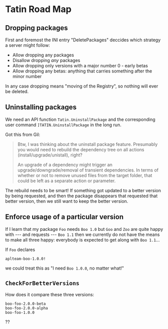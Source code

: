 # Tatin Road Map


## Dropping packages

First and foremost the INI entry "DeletePackages" deccides which strategy a server might follow:

* Allow dropping any packages
* Disallow dropping _any_ packages
* Allow dropping only versions with a major number 0 - early betas
* Allow dropping any betas: anything that carries something after the minor number

In any case dropping means "moving of the Registry", so nothing will ever be deleted.

## Uninstalling packages

We need an API function `Tatin.UninstallPackage` and the corresponding user command `]TATIN.UninstallPackage` in the long run.


Got this from Gil:

> Btw, I was thinking about the uninstall package feature. Presumably you would need to rebuild the dependency tree on all actions (install/upgrade/unistall), right? 
>
> An upgrade of a dependency might trigger an upgrade/downgrade/removal of transient dependencies. In terms of whether or not to remove unused files from the target folder, that could be left as a separate action or parameter.

The rebuild needs to be smart! If something got updated to a better version by being requested, and then the package disappears that requested that better version, then we still want to keep the better version.

## Enforce usage of a particular version

If I learn that my package `Foo` needs `Boo 1.0` but `Goo` and `Zoo` are quite happy with --- and requests --- `Boo 1.1` then we currently do not have the means to make all three happy: everybody is expected to get along with `Boo 1.1`...

If `Foo` declares

```
aplteam-boo-1.0.0!
```

we could treat this as "I need `Boo 1.0.0`, no matter what!"


## `CheckForBetterVersions`

How does it compare these three versions:

```
boo-foo-2.0.0-beta
boo-foo-2.0.0-alpha
boo-foo-1.0.0
```

??

